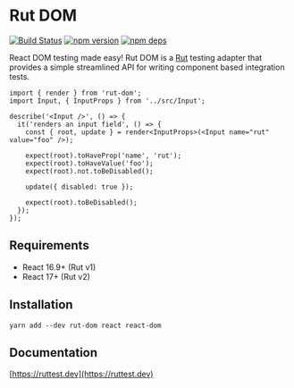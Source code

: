 # Rut DOM

[![Build Status](https://github.com/milesj/rut/workflows/Build/badge.svg)](https://github.com/milesj/rut/actions?query=branch%3Amaster)
[![npm version](https://badge.fury.io/js/rut-dom.svg)](https://www.npmjs.com/package/rut-dom)
[![npm deps](https://david-dm.org/milesj/rut.svg?path=packages/rut-dom)](https://www.npmjs.com/package/rut-dom)

React DOM testing made easy! Rut DOM is a [Rut](https://www.npmjs.com/package/rut) testing adapter
that provides a simple streamlined API for writing component based integration tests.

```tsx
import { render } from 'rut-dom';
import Input, { InputProps } from '../src/Input';

describe('<Input />', () => {
  it('renders an input field', () => {
    const { root, update } = render<InputProps>(<Input name="rut" value="foo" />);

    expect(root).toHaveProp('name', 'rut');
    expect(root).toHaveValue('foo');
    expect(root).not.toBeDisabled();

    update({ disabled: true });

    expect(root).toBeDisabled();
  });
});
```

## Requirements

- React 16.9+ (Rut v1)
- React 17+ (Rut v2)

## Installation

```
yarn add --dev rut-dom react react-dom
```

## Documentation

[https://ruttest.dev](https://ruttest.dev)
